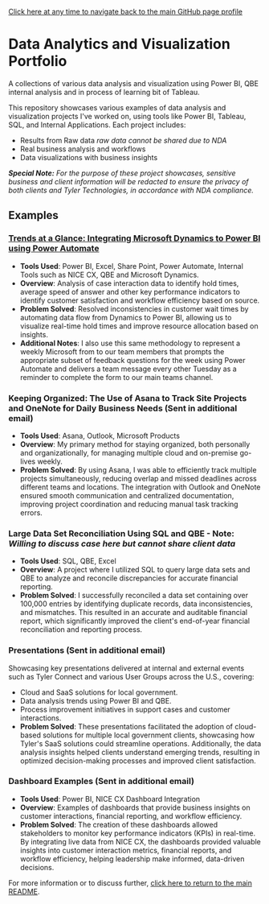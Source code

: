 [Click here at any time to navigate back to the main GitHub page profile](https://github.com/therightboat/therightboat/blob/main/README.md)

# Data Analytics and Visualization Portfolio
A collections of various data analysis and visualization using Power BI, QBE internal analysis and in process of learning bit of Tableau.

This repository showcases various examples of data analysis and visualization projects I've worked on, using tools like Power BI, Tableau, SQL, and Internal Applications. Each project includes:
- Results from Raw data *raw data cannot be shared due to NDA*
- Real business analysis and workflows
- Data visualizations with business insights

***Special Note:*** *For the purpose of these project showcases, sensitive business and client information will be redacted to ensure the privacy of both clients and Tyler Technologies, in accordance with NDA compliance.*

## Examples

### [Trends at a Glance: Integrating Microsoft Dynamics to Power BI using Power Automate](https://github.com/therightboat/Portfolio/blob/main/TrendsAtAGlance.md)
- **Tools Used**: Power BI, Excel, Share Point, Power Automate, Internal Tools such as NICE CX, QBE and Microsoft Dynamics.
- **Overview**: Analysis of case interaction data to identify hold times, average speed of answer and other key performance indicators to identify customer satisfaction and workflow efficiency based on source.
- **Problem Solved**: Resolved inconsistencies in customer wait times by automating data flow from Dynamics to Power BI, allowing us to visualize real-time hold times and improve resource allocation based on insights.
- **Additional Notes**: I also use this same methodology to represent a weekly Microsoft from to our team members that prompts the appropriate subset of feedback questions for the week using Power Automate and delivers a team message every other Tuesday as a reminder to complete the form to our main teams channel.
  
### Keeping Organized: The Use of Asana to Track Site Projects and OneNote for Daily Business Needs (Sent in additional email)
- **Tools Used**: Asana, Outlook, Microsoft Products
- **Overview**: My primary method for staying organized, both personally and organizationally, for managing multiple cloud and on-premise go-lives weekly.
- **Problem Solved**: By using Asana, I was able to efficiently track multiple projects simultaneously, reducing overlap and missed deadlines across different teams and locations. The integration with Outlook and OneNote ensured smooth communication and centralized documentation, improving project coordination and reducing manual task tracking errors.

### Large Data Set Reconciliation Using SQL and QBE - Note: *Willing to discuss case here but cannot share client data*
- **Tools Used**: SQL, QBE, Excel
- **Overview**: A project where I utilized SQL to query large data sets and QBE to analyze and reconcile discrepancies for accurate financial reporting.
- **Problem Solved**: I successfully reconciled a data set containing over 100,000 entries by identifying duplicate records, data inconsistencies, and mismatches. This resulted in an accurate and auditable financial report, which significantly improved the client's end-of-year financial reconciliation and reporting process.

### Presentations (Sent in additional email)
Showcasing key presentations delivered at internal and external events such as Tyler Connect and various User Groups across the U.S., covering:
- Cloud and SaaS solutions for local government.
- Data analysis trends using Power BI and QBE.
- Process improvement initiatives in support cases and customer interactions.
- **Problem Solved**: These presentations facilitated the adoption of cloud-based solutions for multiple local government clients, showcasing how Tyler's SaaS solutions could streamline operations. Additionally, the data analysis insights helped clients understand emerging trends, resulting in optimized decision-making processes and improved client satisfaction.

### Dashboard Examples (Sent in additional email)
- **Tools Used**: Power BI, NICE CX Dashboard Integration
- **Overview**: Examples of dashboards that provide business insights on customer interactions, financial reporting, and workflow efficiency.
- **Problem Solved**: The creation of these dashboards allowed stakeholders to monitor key performance indicators (KPIs) in real-time. By integrating live data from NICE CX, the dashboards provided valuable insights into customer interaction metrics, financial reports, and workflow efficiency, helping leadership make informed, data-driven decisions.


For more information or to discuss further, [click here to return to the main README](https://github.com/therightboat).
